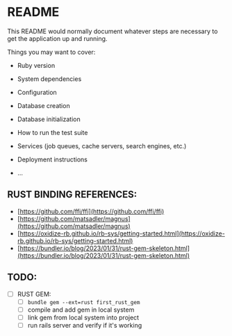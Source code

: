 # README

This README would normally document whatever steps are necessary to get the
application up and running.

Things you may want to cover:

* Ruby version

* System dependencies

* Configuration

* Database creation

* Database initialization

* How to run the test suite

* Services (job queues, cache servers, search engines, etc.)

* Deployment instructions

* ...

## RUST BINDING REFERENCES:
- [https://github.com/ffi/ffi](https://github.com/ffi/ffi)
- [https://github.com/matsadler/magnus](https://github.com/matsadler/magnus)
- [https://oxidize-rb.github.io/rb-sys/getting-started.html](https://oxidize-rb.github.io/rb-sys/getting-started.html)
- [https://bundler.io/blog/2023/01/31/rust-gem-skeleton.html](https://bundler.io/blog/2023/01/31/rust-gem-skeleton.html)

## TODO:
- [ ] RUST GEM:
    - [ ] `bundle gem --ext=rust first_rust_gem`
    - [ ] compile and add gem in local system
    - [ ] link gem from local system into project
    - [ ] run rails server and verify if it's working